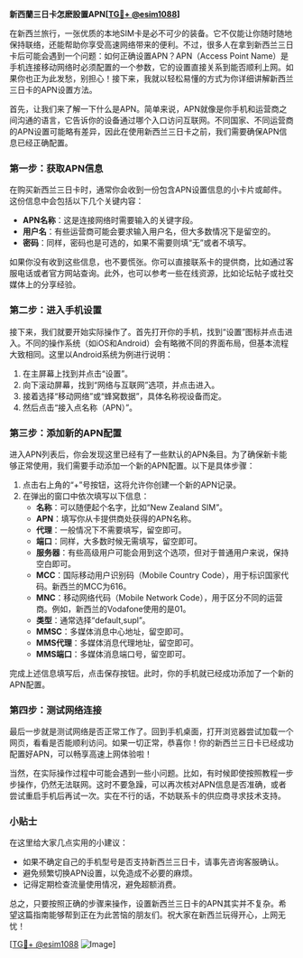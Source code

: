**新西蘭三日卡怎麽設置APN[[TG💪+ @esim1088](https://t.me/s/esim1088)]**

在新西兰旅行，一张优质的本地SIM卡是必不可少的装备。它不仅能让你随时随地保持联络，还能帮助你享受高速网络带来的便利。不过，很多人在拿到新西兰三日卡后可能会遇到一个问题：如何正确设置APN？APN（Access Point Name）是手机连接移动网络时必须配置的一个参数，它的设置直接关系到能否顺利上网。如果你也正为此发愁，别担心！接下来，我就以轻松易懂的方式为你详细讲解新西兰三日卡的APN设置方法。

首先，让我们来了解一下什么是APN。简单来说，APN就像是你手机和运营商之间沟通的语言，它告诉你的设备通过哪个入口访问互联网。不同国家、不同运营商的APN设置可能略有差异，因此在使用新西兰三日卡之前，我们需要确保APN信息已经正确配置。

### 第一步：获取APN信息

在购买新西兰三日卡时，通常你会收到一份包含APN设置信息的小卡片或邮件。这份信息中会包括以下几个关键内容：
- **APN名称**：这是连接网络时需要输入的关键字段。
- **用户名**：有些运营商可能会要求输入用户名，但大多数情况下是留空的。
- **密码**：同样，密码也是可选的，如果不需要则填“无”或者不填写。

如果你没有收到这些信息，也不要慌张。你可以直接联系卡的提供商，比如通过客服电话或者官方网站查询。此外，也可以参考一些在线资源，比如论坛帖子或社交媒体上的分享经验。

### 第二步：进入手机设置

接下来，我们就要开始实际操作了。首先打开你的手机，找到“设置”图标并点击进入。不同的操作系统（如iOS和Android）会有略微不同的界面布局，但基本流程大致相同。这里以Android系统为例进行说明：

1. 在主屏幕上找到并点击“设置”。
2. 向下滚动屏幕，找到“网络与互联网”选项，并点击进入。
3. 接着选择“移动网络”或“蜂窝数据”，具体名称视设备而定。
4. 然后点击“接入点名称（APN）”。

### 第三步：添加新的APN配置

进入APN列表后，你会发现这里已经有了一些默认的APN条目。为了确保新卡能够正常使用，我们需要手动添加一个新的APN配置。以下是具体步骤：

1. 点击右上角的“+”号按钮，这将允许你创建一个新的APN记录。
2. 在弹出的窗口中依次填写以下信息：
   - **名称**：可以随便起个名字，比如“New Zealand SIM”。
   - **APN**：填写你从卡提供商处获得的APN名称。
   - **代理**：一般情况下不需要填写，留空即可。
   - **端口**：同样，大多数时候无需填写，留空即可。
   - **服务器**：有些高级用户可能会用到这个选项，但对于普通用户来说，保持空白即可。
   - **MCC**：国际移动用户识别码（Mobile Country Code），用于标识国家代码。新西兰的MCC为616。
   - **MNC**：移动网络代码（Mobile Network Code），用于区分不同的运营商。例如，新西兰的Vodafone使用的是01。
   - **类型**：通常选择“default,supl”。
   - **MMSC**：多媒体消息中心地址，留空即可。
   - **MMS代理**：多媒体消息代理地址，留空即可。
   - **MMS端口**：多媒体消息端口号，留空即可。

完成上述信息填写后，点击保存按钮。此时，你的手机就已经成功添加了一个新的APN配置。

### 第四步：测试网络连接

最后一步就是测试网络是否正常工作了。回到手机桌面，打开浏览器尝试加载一个网页，看看是否能顺利访问。如果一切正常，恭喜你！你的新西兰三日卡已经成功配置好APN，可以畅享高速上网体验啦！

当然，在实际操作过程中可能会遇到一些小问题。比如，有时候即使按照教程一步步操作，仍然无法联网。这时不要急躁，可以再次核对APN信息是否准确，或者尝试重启手机后再试一次。实在不行的话，不妨联系卡的供应商寻求技术支持。

### 小贴士

在这里给大家几点实用的小建议：
- 如果不确定自己的手机型号是否支持新西兰三日卡，请事先咨询客服确认。
- 避免频繁切换APN设置，以免造成不必要的麻烦。
- 记得定期检查流量使用情况，避免超额消费。

总之，只要按照正确的步骤来操作，设置新西兰三日卡的APN其实并不复杂。希望这篇指南能够帮到正在为此苦恼的朋友们。祝大家在新西兰玩得开心，上网无忧！

[[TG💪+ @esim1088](https://t.me/s/esim1088) ![Image](https://i.postimg.cc/4NQfJmqS/Snipaste-2025-05-13-00-14-12.png)]